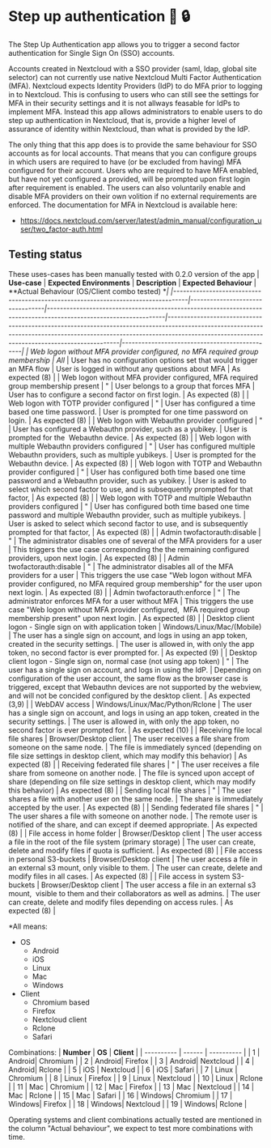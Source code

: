 # Step up authentication  	🚀 🔒 

The Step Up Authentication app allows you to trigger a second factor authentication for Single Sign On (SSO)  accounts.

Accounts created in Nextcloud with a SSO provider (saml, ldap, global site selector) can not currently use native Nextcloud Multi Factor Authentication (MFA). Nextcloud expects Identity Providers (IdP) to do MFA prior to logging in to Nextcloud. This is confusing to users who can still see the settings for MFA in their security settings and it is not allways feasable for IdPs to implement MFA. Instead this app allows administrators to enable users to do step up authentication in Nextcloud, that is, provide a higher level of assurance of identity within Nextcloud, than what is provided by the IdP.

The only thing that this app does is to provide the same behaviour for SSO accounts as for local accounts. That means that you can configure groups in which users are required to have (or be excluded from having) MFA configured for their account. Users who are required to have MFA enabled, but have not yet configured a provided, will be prompted upon first login after requirement is enabled. The users can also voluntarily enable and disable MFA providers on their own volition if no external requirements are enforced. The documentation for MFA in Nextcloud is available here:

* https://docs.nextcloud.com/server/latest/admin_manual/configuration_user/two_factor-auth.html

## Testing status
These uses-cases has been manually tested with 0.2.0 version of the app
| **Use-case**                                                                     | **Expected Environments**       | **Description**                                                                                                  | **Expected Behaviour**                                                                                                                                                                                                    | **Actual Behaviour (OS/Client combo tested) **|
|----------------------------------------------------------------------------------|---------------------------------|------------------------------------------------------------------------------------------------------------------|---------------------------------------------------------------------------------------------------------------------------------------------------------------------------------------------------------------------------|-----------------------------------------------|
| Web logon without MFA provider configured, no MFA required group membership      | All*                            | User has no configuration options set that would trigger an MFA flow                                             | User is logged in without any questions about MFA                                                                                                                                                                         | As expected (8)                               |
| Web logon without MFA provider configured, MFA required group membership present | "                               | User belongs to a group that forces MFA                                                                          | User has to configure a second factor on first login.                                                                                                                                                                     | As expected (8)                               |
| Web logon with TOTP provider configured                                          | "                               | User has configured a time based one time password.                                                              | User is prompted for one time password on login.                                                                                                                                                                          | As expected (8)                               |
| Web logon with Webauthn provider configured                                      | "                               | User has configured a Webauthn provider, such as a yubikey.                                                      | User is prompted for the&nbsp; Webauthn device.                                                                                                                                                                           | As expected (8)                               |
| Web logon with multiple Webauthn providers configured                            | "                               | User has configured multiple Webauthn providers, such as multiple yubikeys.                                      | User is prompted for the&nbsp; Webauthn device.                                                                                                                                                                           | As expected (8)                               |
| Web logon with TOTP and Webauthn provider configured                             | "                               | User has configured both time based one time password and a Webauthn provider, such as yubikey.                  | User is asked to select which second factor to use, and is subsequently prompted for that factor,                                                                                                                         | As expected (8)                               |
| Web logon with TOTP and multiple Webauthn providers configured                   | "                               | User has configured both time based one time password and multiple Webauthn provider, such as multiple yubikeys. | User is asked to select which second factor to use, and is subsequently prompted for that factor,                                                                                                                         | As expected (8)                               |
| Admin twofactorauth:disable                                                      | "                               | The administrator disables one of several of the MFA providers for a user                                        | This triggers the use case corresponding the the remaining configured providers, upon next login.                                                                                                                         | As expected (8)                               |
| Admin twofactorauth:disable                                                      | "                               | The administrator disables all of the MFA providers for a user                                                   | This triggers the use case "Web logon without MFA provider configured, no MFA required group membership" for the user upon next login.                                                                                    | As expected (8)                               |
| Admin twofactorauth:enforce                                                      | "                               | The administrator enforces MFA for a user without MFA                                                            | This triggers the use case "Web logon without MFA provider configured,&nbsp; MFA required group membership present" upon next login.                                                                                      | As expected (8)                               |
| Desktop client logon - Single sign on with application token                     | Windows/Linux/Mac/(Mobile)      | The user has a single sign on account, and logs in using an app token, created in the security settings.         | The user is allowed in, with only the app token, no second factor is ever prompted for.                                                                                                                                   | As expected (9)                               |
| Desktop client logon - Single sign on, normal case (not using app token)         | "                               | The user has a single sign on account, and logs in using the IdP.                                                | Depending on configuration of the user account, the same flow as the browser case is triggered, except that Webauthn devices are not supported by the webview, and will not be concided configured by the desktop client. | As expected (3,9)                             |
| WebDAV access                                                                    | Windows/Linux/Mac/Python/Rclone | The user has a single sign on account, and logs in using an app token, created in the security settings.         | The user is allowed in, with only the app token, no second factor is ever prompted for.                                                                                                                                   | As expected (10)                              |
| Receiving file local file shares                                                 | Browser/Desktop client          | The user receives a file share from someone on the same node.                                                    | The file is immediately synced (depending on file size settings in desktop client, which may modify this behavior)                                                                                                        | As expected (8)                               |
| Receiving federated file shares                                                  | "                               | The user receives a file share from someone on another node.                                                     | The file is synced upon accept of share (depending on file size settings in desktop client, which may modify this behavior)                                                                                               | As expected (8)                               |
| Sending local file shares                                                        | "                               | The user shares a file with another user on the same node.                                                       | The share is immediately accepted by the user.                                                                                                                                                                            | As expected (8)                               |
| Sending federated file shares                                                    | "                               | The user shares a file with someone on another node.                                                             | The remote user is notified of the share, and can except if deemed appropriate.                                                                                                                                           | As expected (8)                               |
| File access in home folder                                                       | Browser/Desktop client          | The user access a file in the root of the file system (primary storage)                                          | The user can create, delete and modify files if quota is sufficient.                                                                                                                                                      | As expected (8)                               |
| File access in personal S3-buckets                                               | Browser/Desktop client          | The user access a file in an external s3 mount, only visible to them.                                            | The user can create, delete and modify files in all cases.                                                                                                                                                                | As expected (8)                               |
| File access in system S3-buckets                                                 | Browser/Desktop client          | The user access a file in an external s3 mount,&nbsp; visible to them and their collaborators as well as admins. | The user can create, delete and modify files depending on access rules.                                                                                                                                                   | As expected (8)                               |

*All means:
* OS
  - Android
  - iOS
  - Linux
  - Mac
  - Windows
* Client
  - Chromium based
  - Firefox
  - Nextcloud client
  - Rclone
  - Safari

Combinations:
| **Number** | **OS** | **Client** |
| ---------- | ------ | ---------- |
| 1          | Android| Chromium   |
| 2          | Android| Firefox    |
| 3          | Android| Nextcloud  |
| 4          | Android| Rclone     |
| 5          | iOS    | Nextcloud  |
| 6          | iOS    | Safari     |
| 7          | Linux  | Chromium   |
| 8          | Linux  | Firefox    |
| 9          | Linux  | Nextcloud  |
| 10         | Linux  | Rclone     |
| 11         | Mac    | Chromium   |
| 12         | Mac    | Firefox    |
| 13         | Mac    | Nextcloud  |
| 14         | Mac    | Rclone     |
| 15         | Mac    | Safari     |
| 16         | Windows| Chromium   |
| 17         | Windows| Firefox    |
| 18         | Windows| Nextcloud  |
| 19         | Windows| Rclone     |

 
Operating systems and client combinations actually tested are mentioned in the column "Actual behaviour", we expect to test more combinations with time.
